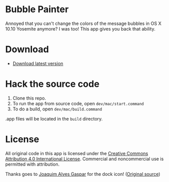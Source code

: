 Bubble Painter
===

Annoyed that you can't change the colors of the message bubbles in OS X 10.10 Yosemite anymore? I was too! This app gives you back that ability.

Download
===

- [Download latest version](https://github.com/kethinov/BubblePainter/releases/latest)

Hack the source code
===

1. Clone this repo.
2. To run the app from source code, open `dev/mac/start.command`
3. To do a build, open `dev/mac/build.command`

.app files will be located in the `build` directory.

License
===

All original code in this app is licensed under the [Creative Commons Attribution 4.0 International License](http://creativecommons.org/licenses/by/4.0/). Commercial and noncommercial use is permitted with attribution.

Thanks goes to [Joaquim Alves Gaspar](http://commons.wikimedia.org/wiki/User:Alvesgaspar) for the dock icon! ([Original source](http://en.wikipedia.org/wiki/File:Reflection_in_a_soap_bubble_edit.jpg))